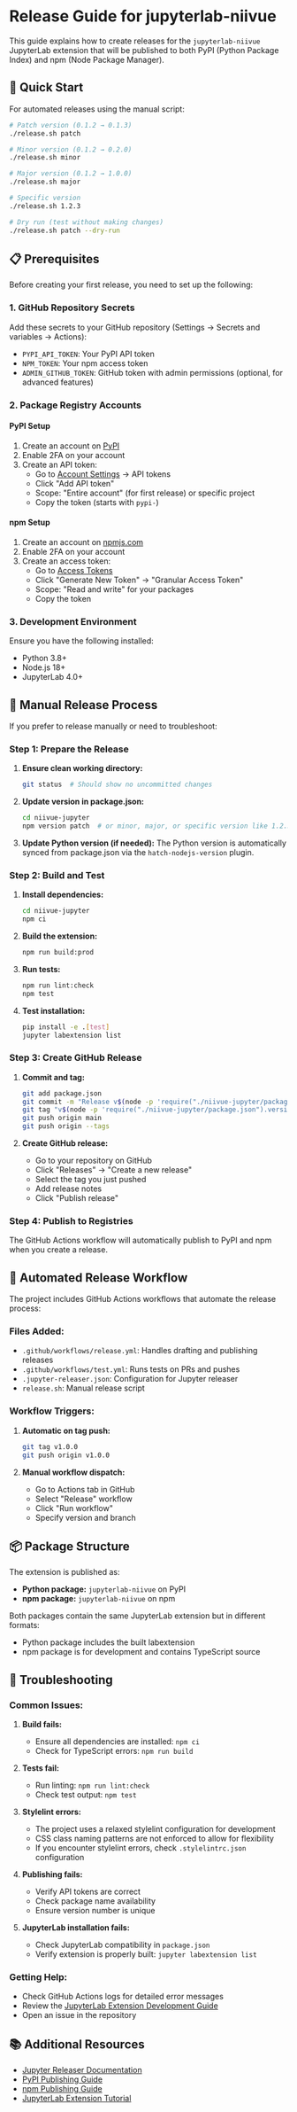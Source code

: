 # Release Guide for jupyterlab-niivue

This guide explains how to create releases for the `jupyterlab-niivue` JupyterLab extension that will be published to both PyPI (Python Package Index) and npm (Node Package Manager).

## 🚀 Quick Start

For automated releases using the manual script:

```bash
# Patch version (0.1.2 → 0.1.3)
./release.sh patch

# Minor version (0.1.2 → 0.2.0)
./release.sh minor

# Major version (0.1.2 → 1.0.0)
./release.sh major

# Specific version
./release.sh 1.2.3

# Dry run (test without making changes)
./release.sh patch --dry-run
```

## 📋 Prerequisites

Before creating your first release, you need to set up the following:

### 1. GitHub Repository Secrets

Add these secrets to your GitHub repository (Settings → Secrets and variables → Actions):

- `PYPI_API_TOKEN`: Your PyPI API token
- `NPM_TOKEN`: Your npm access token
- `ADMIN_GITHUB_TOKEN`: GitHub token with admin permissions (optional, for advanced features)

### 2. Package Registry Accounts

#### PyPI Setup
1. Create an account on [PyPI](https://pypi.org/account/register/)
2. Enable 2FA on your account
3. Create an API token:
   - Go to [Account Settings](https://pypi.org/manage/account/) → API tokens
   - Click "Add API token"
   - Scope: "Entire account" (for first release) or specific project
   - Copy the token (starts with `pypi-`)

#### npm Setup
1. Create an account on [npmjs.com](https://www.npmjs.com/signup)
2. Enable 2FA on your account
3. Create an access token:
   - Go to [Access Tokens](https://www.npmjs.com/settings/tokens)
   - Click "Generate New Token" → "Granular Access Token"
   - Scope: "Read and write" for your packages
   - Copy the token

### 3. Development Environment

Ensure you have the following installed:
- Python 3.8+
- Node.js 18+
- JupyterLab 4.0+

## 🔧 Manual Release Process

If you prefer to release manually or need to troubleshoot:

### Step 1: Prepare the Release

1. **Ensure clean working directory:**
   ```bash
   git status  # Should show no uncommitted changes
   ```

2. **Update version in package.json:**
   ```bash
   cd niivue-jupyter
   npm version patch  # or minor, major, or specific version like 1.2.3
   ```

3. **Update Python version (if needed):**
   The Python version is automatically synced from package.json via the `hatch-nodejs-version` plugin.

### Step 2: Build and Test

1. **Install dependencies:**
   ```bash
   cd niivue-jupyter
   npm ci
   ```

2. **Build the extension:**
   ```bash
   npm run build:prod
   ```

3. **Run tests:**
   ```bash
   npm run lint:check
   npm test
   ```

4. **Test installation:**
   ```bash
   pip install -e .[test]
   jupyter labextension list
   ```

### Step 3: Create GitHub Release

1. **Commit and tag:**
   ```bash
   git add package.json
   git commit -m "Release v$(node -p 'require("./niivue-jupyter/package.json").version')"
   git tag "v$(node -p 'require("./niivue-jupyter/package.json").version')"
   git push origin main
   git push origin --tags
   ```

2. **Create GitHub release:**
   - Go to your repository on GitHub
   - Click "Releases" → "Create a new release"
   - Select the tag you just pushed
   - Add release notes
   - Click "Publish release"

### Step 4: Publish to Registries

The GitHub Actions workflow will automatically publish to PyPI and npm when you create a release.

## 🔄 Automated Release Workflow

The project includes GitHub Actions workflows that automate the release process:

### Files Added:
- `.github/workflows/release.yml`: Handles drafting and publishing releases
- `.github/workflows/test.yml`: Runs tests on PRs and pushes
- `.jupyter-releaser.json`: Configuration for Jupyter releaser
- `release.sh`: Manual release script

### Workflow Triggers:

1. **Automatic on tag push:**
   ```bash
   git tag v1.0.0
   git push origin v1.0.0
   ```

2. **Manual workflow dispatch:**
   - Go to Actions tab in GitHub
   - Select "Release" workflow
   - Click "Run workflow"
   - Specify version and branch

## 📦 Package Structure

The extension is published as:
- **Python package:** `jupyterlab-niivue` on PyPI
- **npm package:** `jupyterlab-niivue` on npm

Both packages contain the same JupyterLab extension but in different formats:
- Python package includes the built labextension
- npm package is for development and contains TypeScript source

## 🐛 Troubleshooting

### Common Issues:

1. **Build fails:**
   - Ensure all dependencies are installed: `npm ci`
   - Check for TypeScript errors: `npm run build`

2. **Tests fail:**
   - Run linting: `npm run lint:check`
   - Check test output: `npm test`

3. **Stylelint errors:**
   - The project uses a relaxed stylelint configuration for development
   - CSS class naming patterns are not enforced to allow for flexibility
   - If you encounter stylelint errors, check `.stylelintrc.json` configuration

4. **Publishing fails:**
   - Verify API tokens are correct
   - Check package name availability
   - Ensure version number is unique

5. **JupyterLab installation fails:**
   - Check JupyterLab compatibility in `package.json`
   - Verify extension is properly built: `jupyter labextension list`

### Getting Help:

- Check GitHub Actions logs for detailed error messages
- Review the [JupyterLab Extension Development Guide](https://jupyterlab.readthedocs.io/en/stable/extension/extension_dev.html)
- Open an issue in the repository

## 📚 Additional Resources

- [Jupyter Releaser Documentation](https://jupyter-releaser.readthedocs.io/)
- [PyPI Publishing Guide](https://packaging.python.org/en/latest/tutorials/packaging-projects/)
- [npm Publishing Guide](https://docs.npmjs.com/packages-and-modules/contributing-packages-to-the-registry)
- [JupyterLab Extension Tutorial](https://github.com/jupyterlab/extension-template)
